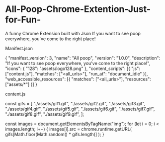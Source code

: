 # All-Poop-Chrome-Extention-Just-for-Fun-
A funny Chrome Extension built with Json
If you want to see poop everywhere, you've come to the right place!



Manifest.json

{
  "manifest_version": 3,
  "name": "All poop",
  "version": "1.0.0",
  "description": "If you want to see poop everywhere, you've come to the right place!",
  "icons": {
    "128": "assets/logo128.png"
  },
  "content_scripts": [{
    "js": ["content.js"],
    "matches": ["<all_urls>"],
    "run_at": "document_idle"
  }],
  "web_accessible_resources": [{
    "matches": ["<all_urls>"],
    "resources": ["assets/*"]
  }]
}

content.js


const gifs = [
  "./assets/gif1.gif",
  "./assets/gif2.gif",
  "./assets/gif3.gif",
  "./assets/gif4.gif",
  "./assets/gif5.gif",
  "./assets/gif6.gif",
  "./assets/gif7.gif",
  "./assets/gif8.gif",
  "./assets/gif9.gif",
];

const images = document.getElementsByTagName("img");
for (let i = 0; i < images.length; i++) {
  images[i].src = chrome.runtime.getURL(
    gifs[Math.floor(Math.random() * gifs.length)]
  );
}
